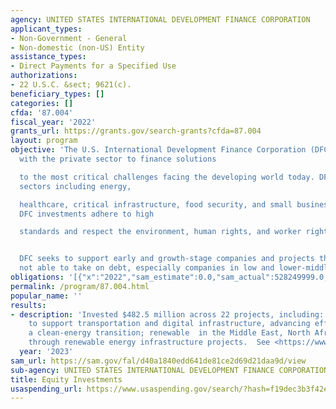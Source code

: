 ```yaml
---
agency: UNITED STATES INTERNATIONAL DEVELOPMENT FINANCE CORPORATION
applicant_types:
- Non-Government - General
- Non-domestic (non-US) Entity
assistance_types:
- Direct Payments for a Specified Use
authorizations:
- 22 U.S.C. &sect; 9621(c).
beneficiary_types: []
categories: []
cfda: '87.004'
fiscal_year: '2022'
grants_url: https://grants.gov/search-grants?cfda=87.004
layout: program
objective: 'The U.S. International Development Finance Corporation (DFC) partners
  with the private sector to finance solutions

  to the most critical challenges facing the developing world today. DFC invests across
  sectors including energy,

  healthcare, critical infrastructure, food security, and small business support.
  DFC investments adhere to high

  standards and respect the environment, human rights, and worker rights.


  DFC seeks to support early and growth-stage companies and projects that are otherwise
  not able to take on debt, especially companies in low and lower-middle income countries.'
obligations: '[{"x":"2022","sam_estimate":0.0,"sam_actual":528249999.0,"usa_spending_actual":0.0},{"x":"2023","sam_estimate":482499962.0,"sam_actual":0.0,"usa_spending_actual":0.0},{"x":"2024","sam_estimate":720000000.0,"sam_actual":0.0,"usa_spending_actual":0.0}]'
permalink: /program/87.004.html
popular_name: ''
results:
- description: 'Invested $482.5 million across 22 projects, including: An equity investment
    to support transportation and digital infrastructure, advancing efforts towards
    a clean-energy transition; renewable  in the Middle East, North Africa, and Eurasia
    through renewable energy infrastructure projects.  See <https://www.dfc.gov/media/press-releases/dfc-makes-more-91-billion-financial-commitments-fiscal-year-2023>'
  year: '2023'
sam_url: https://sam.gov/fal/d40a1840edd641de81ce2d69d21daa9d/view
sub-agency: UNITED STATES INTERNATIONAL DEVELOPMENT FINANCE CORPORATION
title: Equity Investments
usaspending_url: https://www.usaspending.gov/search/?hash=f19dec3b3f42e04d03c91c000c0ddc52
---
```

